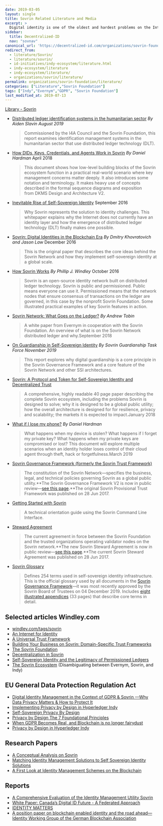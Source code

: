 ```yaml
---
date: 2019-03-05
layout: single
title: Sovrin Related Literature and Media
excerpt: >
  Digital identity is one of the oldest and hardest problems on the Internet. There is still no way to use digital credentials to prove our online identity the same way we do in the offine world. This is finally changing. First, the World Wide Web Consortium is standardizing the format of digitally-signed credentials. Secondly, public blockchains can provide decentralized registration and discovery of the public keys needed to verify digital signatures. These two steps pave the way to establish a global public utility for self-sovereign identity—lifetime portable digital identity that does not depend on any central authority.
sidebar:
  title: Decentralized-ID
  nav: "sovnav"
canonical_url: 'https://decentralized-id.com/organizations/sovrin-foundation/literature/'
redirect_from:
  - literature/Sovrin/
  - literature/sovrin/
  - id-initiatives/indy-ecosystem/literature.html
  - indy-ecosystem/literature
  - indy-ecosystem/literature/
  - organizations/sovrin/literature/
permalink: organizations/sovrin-foundation/literature/
categories: ["Literature","Sovrin Foundation"]
tags: ["Indy","Evernym","GDPR", "Sovrin Foundation"]
last_modified_at: 2019-07-13
---
```



[Library - Sovrin](https://sovrin.org/library/)
  * [Distributed ledger identification systems in the humanitarian sector](https://sovrin.org/dlt-identity-humanitarian-sector/) *By Aiden Slavin* *August 2019*
    > Commissioned by the I4A Council and the Sovrin Foundation, this report examines identification management systems in the humanitarian sector that use distributed ledger technology (DLT).
  * [How DIDs, Keys, Credentials, and Agents Work in Sovrin](https://sovrin.org/library/how-dids-keys-credentials-and-agents-work-in-sovrin/) *By Daniel Hardman* April 2018
    > This document shows how low-level building blocks of the Sovrin ecosystem function in a practical real-world scenario where key management concerns matter deeply. It also introduces some notation and terminology. It makes heavy use of concepts described in the formal sequence diagrams and exposition from DKMS Design and Architecture V2.
  * [Inevitable Rise of Self-Sovereign Identity](https://sovrin.org/library/inevitable-rise-of-self-sovereign-identity/) September 2016
    > Why Sovrin represents the solution to identity challenges. This whitepaper explains why the Internet does not currently have an identity layer and how the emergence of distributed ledger technology (DLT) finally makes one possible.
  * [Sovrin: Digital Identities in the Blockchain Era](https://sovrin.org/library/sovrin-digital-identities-in-the-blockchain-era/) *By Dmitry Khovratovich and Jason Law* December 2016
    > This is the original paper that describes the core ideas behind the Sovrin Network and how they implement self-sovereign identity at a global scale.
  * [How Sovrin Works](https://sovrin.org/library/how-sovrin-works/) *By Phillip J. Windley* October 2016
    > Sovrin is an open-source identity network built on distributed ledger technology. Sovrin is public and permissioned. Public means everyone can use it. Permissioned means that the network nodes that ensure consensus of transactions on the ledger are governed, in this case by the nonprofit ​Sovrin Foundation​. Some illustrated practical examples of key Sovrin features in action.
  * [Sovrin Network: What Goes on the Ledger?](https://sovrin.org/wp-content/uploads/2018/10/What-Goes-On-The-Ledger.pdf) *By Andrew Tobin*
    > A white paper from Evernym in cooperation with the Sovrin Foundation. An overview of what is on the Sovrin Network distributed ledger and why.September 2018
  * [On Guardianship in Self-Sovereign Identity](https://sovrin.org/library/guardianship-white-paper/) *By Sovrin Guardianship Task Force* *November 2019*
    > This report explores why digital guardianship is a core principle in the Sovrin Governance Framework and a core feature of the Sovrin Network and other SSI architectures.
  * [Sovrin: A Protocol and Token for Self-Sovereign Identity and Decentralized Trust](https://sovrin.org/library/sovrin-protocol-and-token-white-paper/)
    > A comprehensive, highly readable 40 page paper describing the complete Sovrin ecosystem, including the problems Sovrin is designed to solve; why it is designed to be a global public utility; how the overall architecture is designed for for resilience, privacy and scalability; the markets it is expected to impact.January 2018
  * [What if I lose my phone?](https://sovrin.org/library/lost-phone) *By Daniel Hardman*
    > What happens when my device is stolen? What happens if I forget my private key? What happens when my private keys are compromised or lost? This document will explore multiple scenarios when an identity holder loses control of their cloud agent through theft, hack or forgetfulness.March 2019
  * [Sovrin Governance Framework (formerly the Sovrin Trust Framework)](https://sovrin.org/sovrin-governance-framework/)
    > The constitution of the Sovrin Network—specifies the business, legal, and technical policies governing Sovrin as a global public utility.**The Sovrin Governance Framework V2 is now in public review—[see this page](https://sovrin.org/sovrin-governance-framework/).**The original Sovrin Provisional Trust Framework was published on 28 Jun 2017.
  * [Getting Started with Sovrin](https://sovrin.org/library/getting-started-with-sovrin/)
    > A technical orientation guide using the Sovrin Command Line Interface.
  * [Steward Agreement](https://sovrin.org/library/steward-agreement/)
    > The current agreement in force between the Sovrin Foundation and the trusted organizations operating validator nodes on the Sovrin network.**The new Sovrin Steward Agreement is now in public review—[see this page](https://sovrin.org/sovrin-governance-framework/).**The current Sovrin Steward Agreement was published on 28 Jun 2017.
  * [Sovrin Glossary](https://sovrin.org/library/glossary/)
    > Defines 254 terms used in self-sovereign identity infrastructure. This is the official glossary used by all documents in the [Sovrin Governance Framework](https://sovrin.org/governance-framework/)—it was most recently approved by the Sovrin Board of Trustees on 04 December 2019. Includes [eight illustrated appendices](https://docs.google.com/document/d/1gfIz5TT0cNp2kxGMLFXr19x1uoZsruUe_0glHst2fZ8/edit?pli=1#heading=h.4tum49dbq7jq) (33 pages) that describe core terms in detail.

## Selected articles Windley.com

* [windley.com/tags/sovrin](http://www.windley.com/tags/sovrin)
* [An Internet for Identity](http://www.windley.com/archives/2016/08/an_internet_for_identity.shtml)
* [A Universal Trust Framework](http://www.windley.com/archives/2017/01/a_universal_trust_framework.shtml)
* [Building Your Business on Sovrin: Domain-Specific Trust Frameworks](http://www.windley.com/archives/2018/03/building_your_business_on_sovrin_domain-specific_trust_frameworks.shtml)
* [The Sovrin Foundation](http://www.windley.com/archives/2018/07/the_sovrin_foundation.shtml)
* [Decentralization in Sovrin](http://www.windley.com/archives/2018/10/decentralization_in_sovrin.shtml)
* [Self-Sovereign Identity and the Legitimacy of Permissioned Ledgers](http://www.windley.com/archives/2016/09/self-sovereign_identity_and_the_legitimacy_of_permissioned_ledgers.shtml)
* [The Sovrin Ecosystem](http://www.windley.com/archives/2018/11/the_sovrin_ecosystem.shtml) (Disambiguating between Evernym, Sovrin, and Indy)


## EU General Data Protection Regulation Act

* [Digital Identity Management in the Context of GDPR & Sovrin —Why Data Privacy Matters & How to Protect It](https://blog.tykn.tech/digital-identity-management-in-the-context-of-gdpr-sovrin-43028247378b)
* [Implementing Privacy by Design in Hyperledger Indy](https://www.infoq.com/news/2018/09/Hyperledger-Indy-Privacy)
* [Self-Sovereign Privacy By Design](https://github.com/sovrin-foundation/protocol/blob/master/self_sovereign_privacy_by_design_v1.md)
* [Privacy by Design The 7 Foundational Principles](https://www.ipc.on.ca/wp-content/uploads/Resources/7foundationalprinciples.pdf) 
* [When GDPR Becomes Real, and Blockchain is no longer fairydust](https://github.com/WebOfTrustInfo/rebooting-the-web-of-trust-fall2017/blob/master/final-documents/gdpr.md)
* [Privacy by Design in Hyperledger Indy](https://www.hyperledger.org/blog/2018/09/12/privacy-by-design-in-hyperledger-indy)

## Research Papers
* [A Conceptual Analysis on Sovrin](https://www.researchgate.net/publication/323144927_A_Conceptual_Analysis_on_Sovrin)
* [Matching Identity Management Solutions to Self Sovereign Identity Solutions](https://www.slideshare.net/TommyKoens/matching-identity-management-solutions-to-selfsovereign-identity-principles)
* [A First Look at Identity Management Schemes on the Blockchain](https://arxiv.org/pdf/1801.03294.pdf)


## Reports
* [A Comprehensive Evaluation of the Identity Management Utility Sovrin](https://dutchblockchaincoalition.org/uploads/pdf/Blockchain-Sovrin-rapport.pdf)
* [White Paper: Canada’s Digital ID Future - A Federated Approach](https://www.cba.ca/embracing-digital-id-in-canada)
* [IDENTITY MATTERS](https://cboxxtest.files.wordpress.com/2017/09/cboxxidentitymatters04.pdf)
* [A position paper on blockchain enabled identity and the road ahead—Identity Working Group of the German Blockchain Association](https://www.bundesblock.de/wp-content/uploads/2018/10/ssi-paper.pdf)

